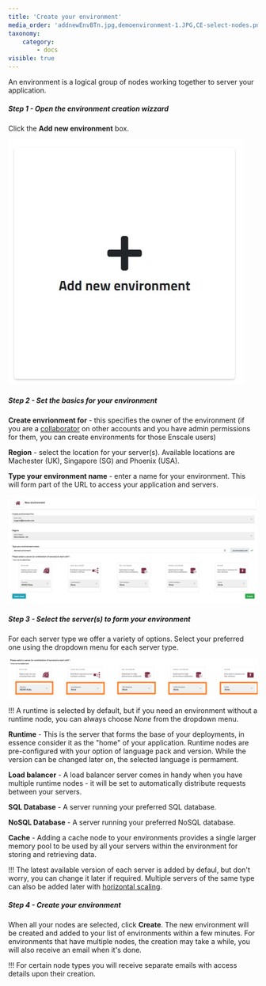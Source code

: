 ```yaml
---
title: 'Create your environment'
media_order: 'addnewEnvBTn.jpg,demoenvironment-1.JPG,CE-select-nodes.png'
taxonomy:
    category:
        - docs
visible: true
---
```


An environment is a logical group of nodes working together to server your application. 

##### Step 1 - Open the environment creation wizzard

Click the **Add new environment** box.

![](addnewEnvBTn.jpg)

##### Step 2 - Set the basics for your environment

**Create envrionment for** - this specifies the owner of the environment (if you are a [collaborator](/features/collaboration) on other accounts and you have admin permissions for them, you can create environments for those Enscale users)

**Region** - select the location for your server(s). Available locations are Machester (UK), Singapore (SG) and Phoenix (USA).

**Type your environment name** - enter a name for your environment. This will form part of the URL to access your application and servers.

![](demoenvironment-1.JPG)


##### Step 3 - Select the server(s) to form your environment

For each server type we offer a variety of options. Select your preferred one using the dropdown menu for each server type.

![](CE-select-nodes.png)

!!! A runtime is selected by default, but if you need an environment without a runtime node, you can always choose *None* from the dropdown menu.

**Runtime** - This is the server that forms the base of your deployments, in essence consider it as the "home" of your application. Runtime nodes are pre-configured with your option of language pack and version. While the version can be changed later on, the selected language is permament.

**Load balancer** - A load balancer server comes in handy when you have multiple runtime nodes - it will be set to automatically distribute requests between your servers.

**SQL Database** - A server running your preferred SQL database.

**NoSQL Database** - A server running your preferred NoSQL database.

**Cache** - Adding a cache node to your environments provides a single larger memory pool to be used by all your servers within the environment for storing and retrieving data.

!!! The latest available version of each server is added by defaul, but don't worry, you can change it later if required. Multiple servers of the same type can also be added later with [horizontal scaling](/features/horizontal-scaling).


##### Step 4 - Create your environment

When all your nodes are selected, click **Create**. The new environment will be created and added to your list of environments within a few minutes. For environments that have multiple nodes, the creation may take a while, you will also receive an email when it's done.

!!! For certain node types you will receive separate emails with access details upon their creation.

